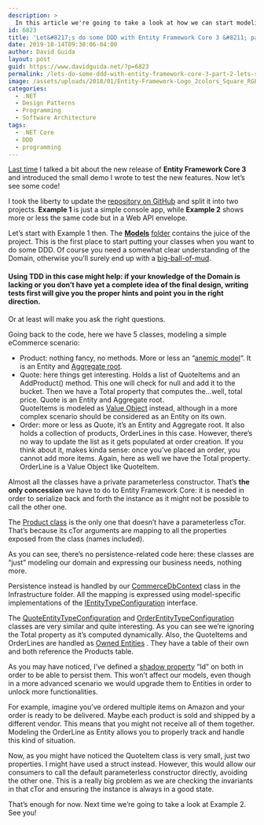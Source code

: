```yaml
---
description: >
  In this article we're going to take a look at how we can start modeling our classes and express our Domain and store our data using Entity Framework.
id: 6823
title: 'Let&#8217;s do some DDD with Entity Framework Core 3 &#8211; part 2: let&#8217;s see some code!'
date: 2019-10-14T09:30:06-04:00
author: David Guida
layout: post
guid: https://www.davidguida.net/?p=6823
permalink: /lets-do-some-ddd-with-entity-framework-core-3-part-2-lets-see-some-code/
image: /assets/uploads/2018/01/Entity-Framework-Logo_2colors_Square_RGB-591x360.png
categories:
  - .NET
  - Design Patterns
  - Programming
  - Software Architecture
tags:
  - .NET Core
  - DDD
  - programming
---
```

<a rel="noreferrer noopener" aria-label="Last time (opens in a new tab)" href="https://www.davidguida.net/lets-do-some-ddd-with-entity-framework-core-3/" target="_blank">Last time</a> I talked a bit about the new release of **Entity Framework Core 3** and introduced the small demo I wrote to test the new features. Now let&#8217;s see some code!

I took the liberty to update the <a rel="noreferrer noopener" aria-label="repository on GitHub (opens in a new tab)" href="https://github.com/mizrael/EFCoreCommerceDemo" target="_blank">repository on GitHub</a> and split it into two projects. **Example 1** is just a simple console app, while **Example 2** shows more or less the same code but in a Web API envelope.

Let&#8217;s start with Example 1 then. The **<a rel="noreferrer noopener" aria-label=" (opens in a new tab)" href="https://github.com/mizrael/EFCoreCommerceDemo/tree/master/EFCoreCommerceDemo.Example1/EFCoreCommerceDemo.Example1/Models" target="_blank">Models</a>** <a rel="noreferrer noopener" aria-label=" (opens in a new tab)" href="https://github.com/mizrael/EFCoreCommerceDemo/tree/master/EFCoreCommerceDemo.Example1/EFCoreCommerceDemo.Example1/Models" target="_blank">folder</a> contains the juice of the project. This is the first place to start putting your classes when you want to do some DDD. Of course you need a somewhat clear understanding of the Domain, otherwise you&#8217;ll surely end up with a <a rel="noreferrer noopener" aria-label="big-ball-of-mud (opens in a new tab)" href="https://en.wikipedia.org/wiki/Big_ball_of_mud" target="_blank">big-ball-of-mud</a>.

#### Using TDD in this case might help: if your knowledge of the Domain is lacking or you don&#8217;t have yet a complete idea of the final design, writing tests first will give you the proper hints and point you in the right direction.

Or at least will make you ask the right questions.

Going back to the code, here we have 5 classes, modeling a simple eCommerce scenario:

  * Product: nothing fancy, no methods. More or less an &#8220;<a rel="noreferrer noopener" aria-label=" (opens in a new tab)" href="https://martinfowler.com/bliki/AnemicDomainModel.html" target="_blank">anemic model</a>&#8220;. It is an Entity and <a rel="noreferrer noopener" href="https://martinfowler.com/bliki/DDD_Aggregate.html" target="_blank">Aggregate root</a>.
  * Quote: here things get interesting. Holds a list of QuoteItems and an AddProduct() method. This one will check for null and add it to the bucket. Then we have a Total property that computes the&#8230;well, total price. Quote is an Entity and Aggregate root.  
    QuoteItems is modeled as <a href="https://martinfowler.com/bliki/ValueObject.html" target="_blank" rel="noreferrer noopener" aria-label=" (opens in a new tab)">Value Object</a> instead, although in a more complex scenario should be considered as an Entity on its own.
  * Order: more or less as Quote, it&#8217;s an Entity and Aggregate root. It also holds a collection of products, OrderLines in this case. However, there&#8217;s no way to update the list as it gets populated at order creation. If you think about it, makes kinda sense: once you&#8217;ve placed an order, you cannot add more items. Again, here as well we have the Total property.  
    OrderLine is a Value Object like QuoteItem.

Almost all the classes have a private parameterless constructor. That&#8217;s **the only concession** we have to do to Entity Framework Core: it is needed in order to serialize back and forth the instance as it might not be possible to call the other one. 

The <a href="https://github.com/mizrael/EFCoreCommerceDemo/blob/master/EFCoreCommerceDemo.Example1/EFCoreCommerceDemo.Example1/Models/Product.cs" target="_blank" rel="noreferrer noopener" aria-label="Product class (opens in a new tab)">Product class</a> is the only one that doesn&#8217;t have a parameterless cTor. That&#8217;s because its cTor arguments are mapping to all the properties exposed from the class (names included).

As you can see, there&#8217;s no persistence-related code here: these classes are &#8220;just&#8221; modeling our domain and expressing our business needs, nothing more. 

Persistence instead is handled by our <a rel="noreferrer noopener" aria-label=" (opens in a new tab)" href="https://github.com/mizrael/EFCoreCommerceDemo/blob/master/EFCoreCommerceDemo.Example1/EFCoreCommerceDemo.Example1/Infrastructure/CommerceDbContext.cs" target="_blank">CommerceDbContext</a> class in the Infrastructure folder. All the mapping is expressed using model-specific implementations of the <a href="https://docs.microsoft.com/en-us/dotnet/api/microsoft.entityframeworkcore.ientitytypeconfiguration-1?view=efcore-2.1" target="_blank" rel="noreferrer noopener" aria-label=" (opens in a new tab)">IEntityTypeConfiguration</a> interface.

The <a rel="noreferrer noopener" aria-label="QuoteEntityTypeConfiguration (opens in a new tab)" href="https://github.com/mizrael/EFCoreCommerceDemo/blob/master/EFCoreCommerceDemo.Example1/EFCoreCommerceDemo.Example1/Infrastructure/QuoteEntityTypeConfiguration.cs" target="_blank">QuoteEntityTypeConfiguration</a> and <a rel="noreferrer noopener" aria-label=" (opens in a new tab)" href="https://github.com/mizrael/EFCoreCommerceDemo/blob/master/EFCoreCommerceDemo.Example1/EFCoreCommerceDemo.Example1/Infrastructure/OrderEntityTypeConfiguration.cs" target="_blank">OrderEntityTypeConfiguration</a> classes are very similar and quite interesting. As you can see we&#8217;re ignoring the Total property as it&#8217;s computed dynamically. Also, the QuoteItems and OrderLines are handled as <a rel="noreferrer noopener" aria-label="Owned Entities (opens in a new tab)" href="https://docs.microsoft.com/en-us/ef/core/modeling/owned-entities" target="_blank">Owned Entities</a> . They have a table of their own and both reference the Products table. 

As you may have noticed, I&#8217;ve defined a <a rel="noreferrer noopener" aria-label="shadow property (opens in a new tab)" href="https://docs.microsoft.com/en-us/ef/core/modeling/shadow-properties" target="_blank">shadow property</a> &#8220;Id&#8221; on both in order to be able to persist them. This won&#8217;t affect our models, even though in a more advanced scenario we would upgrade them to Entities in order to unlock more functionalities.

For example, imagine you&#8217;ve ordered multiple items on Amazon and your order is ready to be delivered. Maybe each product is sold and shipped by a different vendor. This means that you might not receive all of them together. Modeling the OrderLine as Entity allows you to properly track and handle this kind of situation.

Now, as you might have noticed the QuoteItem class is very small, just two properties. I might have used a struct instead. However, this would allow our consumers to call the default parameterless constructor directly, avoiding the other one. This is a really big problem as we are checking the invariants in that cTor and ensuring the instance is always in a good state.

That&#8217;s enough for now. Next time we&#8217;re going to take a look at Example 2. See you!

<div class="post-details-footer-widgets">
</div>